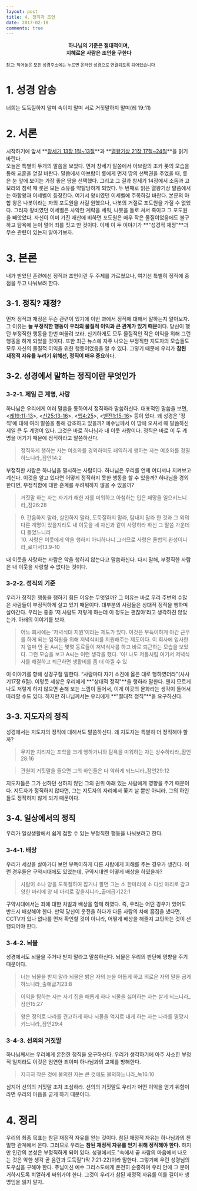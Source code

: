 ```yaml
---
layout: post
title: 4. 정직과 조언
date: 2017-02-18
comments: true
---
```


<center><strong>하나님의 기준은 절대적이며, <br/>지혜로운 사람은 조언을 구한다</strong></center>

<small> 참고: 적어놓은 모든 성경주소에는 누르면 온라인 성경으로 연결되도록 되어있습니다</small>

# 1. 성경 암송
너희는 도둑질하지 말며 속이지 말며 서로 거짓말하지 말며(레 19:11)

# 2. 서론
시작하기에 앞서 **[창세기 13장 1절~13절](https://goo.gl/3VdGiO)**과 **[열왕기상 21장 17절~24절](https://goo.gl/GaKdlX)**을 읽기 바란다. <br>
오늘은 특별히 두개의 말씀을 보았다. 먼저 창세기 말씀에서 아브람의 조카 롯의 모습을 통해 교훈을 얻길 바란다. 
말씀에서 아브람이 롯에게 먼저 땅의 선택권을 주었을 때, 롯은 눈 앞에 보이는 가장 좋은 땅을 선택했다. 
그리고 그 결과 창세기 14장에서 소돔과 고모라의 침략 때 롯은 모든 소유를 약탈당하게 되었다. 
두 번째로 읽은 열왕기상 말씀에서는 아합왕과 이세벨이 등장한다. 여기서 왕비였던 이세벨에 주목하길 바란다. 
본문의 아합 왕은 나봇이라는 자의 포도원을 사길 원했으나, 나봇의 거절로 포도원을 가질 수 없었다. 그러자 왕비였던 이세벨은 사악한 계략을 세워, 
나봇을 돌로 쳐서 죽이고 그 포도원을 빼앗았다. 자신이 이미 가진 재산에 비하면 포도원은 매우 작은 물질이었음에도 불구하고 탐욕에 눈이 멀어 죄를 짓고 만 것이다. 
이제 이 두 이야기가 **"성경적 재정"**과 무슨 관련이 있는지 알아가보자.

# 3. 본론
내가 받았던 훈련에선 정직과 조언이란 두 주제를 가르쳤으나, 여기선 특별히 정직에 중점을 두고 나눠보려 한다.

## 3-1. 정직? 재정?
먼저 정직과 재정은 무슨 관련이 있기에 이번 과에서 정직에 대해서 말하는지 알아보자. 그 이유는 **늘 부정직한 행동이 우리의 물질적 이익과 
큰 관계가 있기 때문**이다. 당신이 했던 부정직한 행동을 한번 떠올려 보라. 신기하게도 모두 물질적인 작은 이익을 위해 그런 행동을 하게 되었을 것이다. 
또한 최근 뉴스에 자주 나오는 부정직한 지도자의 모습들도 모두 자신의 물질적 이익을 위한 행동이었음을 알 수 있다. 
그렇기 때문에 우리가 **참된 재정적 자유를 누리기 위해선, 정직이 매우 중요**하다.

## 3-2. 성경에서 말하는 정직이란 무엇인가

### 3-2-1. 제일 큰 계명, 사랑
하나님은 우리에게 여러 말씀을 통하여서 정직하라 말씀하신다. 대표적인 말씀을 보면, <[레19:11-13](https://goo.gl/SC0XyY)>, <[신25:13-16](https://goo.gl/0MRxvi)>, <[엡4:25](https://goo.gl/xlLumV)>, <[벧전1:15-16](https://goo.gl/K50xbd)> 등이 있다.
왜 성경은 '정직'에 대해 여러 말씀을 통해 강조하고 있을까? 예수님께서 이 땅에 오셔서 때 말씀하신 제일 큰 두 계명이 있다. 그것은 바로 하나님과 내 이웃 사랑이다.
정직은 바로 이 두 계명을 어기기 때문에 정직하라고 말씀하신다.
> 정직하게 행하는 자는 여호와를 경외하여도 패역하게 행하는 자는 여호와를 경멸하느니라_잠언14:2

부정직한 사람은 하나님을 멸시하는 사람이다. 하나님은 우리를 언제 어디서나 지켜보고 계신다. 
이것을 알고 있다면 어떻게 정직하지 못한 행동을 할 수 있을까? 하나님을 경외한다면, 부정직함에 대한 훈계를 두려워하지 않을 수 있을까? 
> 거짓말 하는 자는 자기가 해한 자를 미워하고 아첨하는 입은 패망을 일으키느니라_잠26:28

> 9\. 간음하지 말라, 살인하지 말라, 도둑질하지 말라, 탐내지 말라 한 것과 그 외의 다른 계명이 있을지라도 내 이웃을 네 자신과 같이 사랑하라 하신 그 말씀 가운데 다 들었느니라<br/>
> 10\. 사랑은 이웃에게 악을 행하지 아니하나니 그러므로 사랑은 율법의 완성이니라_로마서13:9-10

내 이웃을 사랑하는 사람은 악을 행하지 않는다고 말씀하신다. 다시 말해, 부정직한 사람은 내 이웃을 사랑할 수 없다는 것이다.

### 3-2-2. 정직의 기준
우리가 정직한 행동을 행하기 힘든 이유는 무엇일까? 그 이유는 바로 우리 주변의 수많은 사람들이 부정직하게 살고 있기 때문이다. 
대부분의 사람들은 상대적 정직을 행하며 살아간다. 우리는 종종 ‘저 사람도 저렇게 하는데 이 정도는 괜찮아’라고 생각하진 않았는가. 
아래의 이야기를 보자. 
> 어느 회사에는 '저녁식대 지원'이라는 제도가 있다. 이것은 부득이하게 야간 근무를 하게 되는 임직원을 위해 저녁식비를 지원해주는 제도이다.
> 이 회사에 입사한지 얼마 안 된 A씨는 몇몇 동료들이 저녁식사를 하고 바로 퇴근하는 모습을 보았다.
> 그런 모습을 보고 A씨는 이런 생각을 했다. '아! 나도 저들처럼 여기서 저녁식사를 해결하고 퇴근하면 생활비를 좀 더 아낄 수 있

이 이야기를 향해 성경구절 말한다. “사람마다 자기 소견에 옳은 대로 행하였더라”(사사기17장 6절). 이렇듯 세상은 우리에게 **"상대적 정직"**을 행하라 말한다. 
왠지 모르게 나도 저렇게 하지 않으면 손해 보는 느낌이 들어서, 이게 이곳의 문화라는 생각이 들어서 따라할 수도 있다. 
하지만 하나님께서는 우리에게 **"절대적 정직"**을 요구하신다. 

## 3-3. 지도자의 정직
성경에서는 지도자의 정직에 대해서도 말씀하신다. 왜 지도자는 특별히 더 정직해야 할까?

> 무지한 치리자는 포학을 크게 행하거니와 탐욕을 미워하는 자는 상수하리라_잠언28:16

> 관원이 거짓말을 들으면 그의 하인들은 다 악하게 되느니라_잠언29:12

지도자들은 그가 선하던 선하지 않던 그의 권위 아래 있는 사람에게 영향을 주기 때문이다. 
지도자가 정직하지 않다면, 그는 지도자의 자리에서 쫓겨 날 뿐만 아니라, 그의 하인들도 정직하지 않게 되기 때문이다.

## 3-4. 일상에서의 정직
우리가 일상생활에서 쉽게 접할 수 있는 부정직한 행동을 나눠보려고 한다.

### 3-4-1. 배상
우리가 세상을 살아가다 보면 부득이하게 다른 사람에게 피해를 주는 경우가 생긴다. 이런 경우들은 구약시대에도 있었는데, 구약시대엔 어떻게 배상을 하였을까?
> 사람이 소나 양을 도둑질하여 잡거나 팔면 그는 소 한마리에 소 다섯 마리로 갚고 양한 마리에 양 네 마리로 갚을지니라_출애굽기22:1

구약시대에서는 죄에 대한 처벌과 배상을 함께 하였다. 즉, 우리는 어떤 경우가 있어도 반드시 배상해야 한다. 
만약 당신이 운전을 하다가 다른 사람의 차에 흠집을 냈다면, CCTV가 있나 없나를 먼저 확인할 것이 아니라, 
어떻게 배상을 해줄지 고민하는 것이 선행되어야 한다. 

### 3-4-2. 뇌물
성경에서도 뇌물을 주거나 받지 말라고 말씀하신다. 뇌물은 우리의 판단에 영향을 주기 때문이다.
> 너는 뇌물을 받지 말라 뇌물은 밝은 자의 눈을 어둡게 하고 의로운 자의 말을 굽게 하느니라_출애굽기23:8

> 이익을 탐하는 자는 자기 집을 해롭게 하나 뇌물을 싫어하는 자는 살게 되느니라_잠언15:27

> 왕은 정의로 나라를 견고하게 하나 뇌물을 억지로 내게 하는 자는 나라를 멸망시키느니라_잠언29:4

### 3-4-3. 선의의 거짓말
하나님께서는 우리에게 온전한 정직을 요구하신다. 우리가 생각하기에 아주 사소한 부정직 일지라도 이것은 엄연한 죄이며 하나님과의 교제를 방해한다. 
> 지극히 작은 것에 불의한 자는 큰 것에도 불의하느니라_눅16:10

심지어 선의의 거짓말 조차 조심하라. 선의의 거짓말도 우리가 어떤 이익을 얻기 위함이라면 우리의 마음을 굳게 하기 때문이다.

# 4. 정리
우리의 최종 목표는 참된 재정적 자유를 얻는 것이다. 참된 재정적 자유는 하나님과의 친밀한 관계에서 온다. 
그러므로 우리는 **참된 재정적 자유를 얻기 위해 정직해야 한다.** 하지만 인간의 본성은 부정직하게 되어 있다. 
성경에서도 "속에서 곧 사람의 마음에서 나오는 것은 악한 생각 곧 음란과 도둑질"(막 7:21-22)이라 말한다. 
그렇기에 우린 성령님의 도우심을 구해야 한다. 주님이신 예수 그리스도에게 온전히 순종하며 우리 안에 그 분이 거하시도록 치열하게 싸워가야 한다. 
그것이 우리가 참된 재정적 자유를 이룰 길이자 생명임을 잃지 말자.
